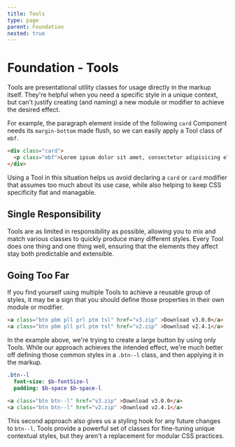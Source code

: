 ```yaml
---
title: Tools
type: page
parent: Foundation
nested: true
---
```


Foundation - Tools
==================

Tools are presentational utility classes for usage directly in the markup itself. They're helpful when you need a specific style in a unique context, but can't justify creating (and naming) a new module or modifier to achieve the desired effect.

For example, the paragraph element inside of the following `card` Component needs its `margin-bottom` made flush, so we can easily apply a Tool class of `mbf`.

```html
<div class="card">
  <p class="mbf">Lorem ipsum dolor sit amet, consectetur adipisicing elit. Veniam non dolor eligendi placeat.</p>
</div>
```

Using a Tool in this situation helps us avoid declaring a `card` or `card` modifier that assumes too much about its use case, while also helping to keep CSS specificity flat and managable.

Single Responsibility
---------------------

Tools are as limited in responsibility as possible, allowing you to mix and match various classes to quickly produce many different styles. Every Tool does one thing and one thing well, ensuring that the elements they affect stay both predictable and extensible.

Going Too Far
-------------

If you find yourself using multiple Tools to achieve a reusable group of styles, it may be a sign that you should define those properties in their own module or modifier.

```html
<a class="btn pbm pll prl ptm tsl" href="v3.zip" >Download v3.0.0</a>
<a class="btn pbm pll prl ptm tsl" href="v2.zip" >Download v2.4.1</a>
```

In the example above, we're trying to create a large button by using only Tools. While our approach achieves the intended effect, we're much better off defining those common styles in a `.btn--l` class, and then applying it in the markup.

```sass
.btn--l
  font-size: $b-fontSize-l
  padding: $b-space $b-space-l
```

```html
<a class="btn btn--l" href="v3.zip" >Download v3.0.0</a>
<a class="btn btn--l" href="v2.zip" >Download v2.4.1</a>
```

This second approach also gives us a styling hook for any future changes to `btn--l`. Tools provide a powerful set of classes for fine-tuning unique contextual styles, but they aren't a replacement for modular CSS practices.
